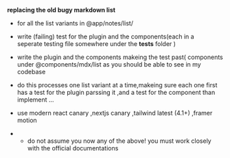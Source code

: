 **replacing the old bugy markdown list**
* for all the list variants in @app/notes/list/                             
* write (failing) test for the plugin and the components(each in a          
seperate testing file somewhere under the __tests__ folder )                                                     
* write the plugin and the components makeing the test past( components under @components/mdx/list as you should be able to see in my codebase 
* do this processes one list variant at a time,makeing sure each one first has a test for the plugin parssing it ,and a test for the component than implement ...

* use modern react canary ,nextjs canary ,tailwind latest (4.1+) ,framer motion
* * do not assume you now any of the above! you must work closely with the official documentations 




